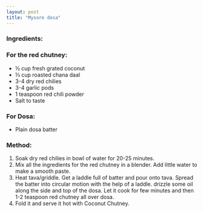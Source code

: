 ```yaml
---
layout: post
title: "Mysore dosa"
---
```




### Ingredients:
### For the red chutney:
* ½ cup fresh grated coconut
* ⅓ cup roasted chana daal
* 3-4 dry red chilies
* 3-4 garlic pods
* 1 teaspoon red chili powder
* Salt to taste
### For Dosa:
* Plain dosa batter

### Method:
1. Soak dry red chilies in bowl of water for 20-25 minutes. 
2. Mix all the ingredients for the red chutney in a blender. Add little water to make a smooth paste. 
3. Heat tava/griddle. Get a laddle full of batter and pour onto tava. Spread the batter into circular motion with the help of a laddle. drizzle some oil along the side and top of the dosa. Let it cook for few minutes and then 1-2 teaspoon red chutney all over dosa. 
4. Fold it and serve it hot with Coconut Chutney.